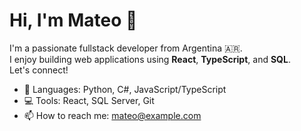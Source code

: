 # Hi, I'm Mateo 👋

I'm a passionate fullstack developer from Argentina 🇦🇷.  
I enjoy building web applications using **React**, **TypeScript**, and **SQL**.  
Let's connect!

- 🧰 Languages: Python, C#, JavaScript/TypeScript  
- 💻 Tools: React, SQL Server, Git  
- 📫 How to reach me: mateo@example.com
